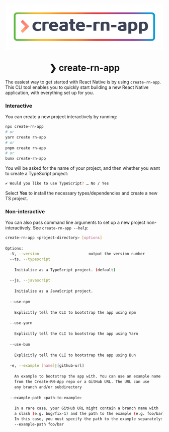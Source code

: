 <p align="center">
  <img src="https://raw.githubusercontent.com/farhoudshapouran/create-rn-app/main/media/banner.png" alt="Create RN App" width="500" />
</p>

<h1 align="center">❯ create-rn-app</h1>

The easiest way to get started with React Native is by using `create-rn-app`. This CLI tool enables you to quickly start building a new React Native application, with everything set up for you.

### Interactive

You can create a new project interactively by running:

```bash
npx create-rn-app
# or
yarn create rn-app
# or
pnpm create rn-app
# or
bunx create-rn-app
```

You will be asked for the name of your project, and then whether you want to
create a TypeScript project:

```bash
✔ Would you like to use TypeScript? … No / Yes
```

Select **Yes** to install the necessary types/dependencies and create a new TS project.

### Non-interactive

You can also pass command line arguments to set up a new project
non-interactively. See `create-rn-app --help`:

```bash
create-rn-app <project-directory> [options]

Options:
  -V, --version                      output the version number
  --ts, --typescript

    Initialize as a TypeScript project. (default)

  --js, --javascript

    Initialize as a JavaScript project.

  --use-npm

    Explicitly tell the CLI to bootstrap the app using npm

  --use-yarn

    Explicitly tell the CLI to bootstrap the app using Yarn

  --use-bun

    Explicitly tell the CLI to bootstrap the app using Bun

  -e, --example [name]|[github-url]

    An example to bootstrap the app with. You can use an example name
    from the Create-RN-App repo or a GitHub URL. The URL can use
    any branch and/or subdirectory

  --example-path <path-to-example>

    In a rare case, your GitHub URL might contain a branch name with
    a slash (e.g. bug/fix-1) and the path to the example (e.g. foo/bar).
    In this case, you must specify the path to the example separately:
    --example-path foo/bar
```
